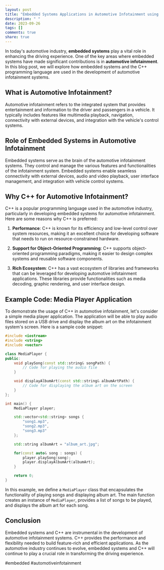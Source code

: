 ```yaml
---
layout: post
title: "Embedded Systems Applications in Automotive Infotainment using C++"
description: " "
date: 2023-09-26
tags: []
comments: true
share: true
---
```


In today's automotive industry, **embedded systems** play a vital role in enhancing the driving experience. One of the key areas where embedded systems have made significant contributions is in **automotive infotainment**. In this blog post, we will explore how embedded systems and the C++ programming language are used in the development of automotive infotainment systems.

## What is Automotive Infotainment?

Automotive infotainment refers to the integrated system that provides entertainment and information to the driver and passengers in a vehicle. It typically includes features like multimedia playback, navigation, connectivity with external devices, and integration with the vehicle's control systems.

## Role of Embedded Systems in Automotive Infotainment

Embedded systems serve as the brain of the automotive infotainment systems. They control and manage the various features and functionalities of the infotainment system. Embedded systems enable seamless connectivity with external devices, audio and video playback, user interface management, and integration with vehicle control systems.

## Why C++ for Automotive Infotainment?

C++ is a popular programming language used in the automotive industry, particularly in developing embedded systems for automotive infotainment. Here are some reasons why C++ is preferred:

1. **Performance**: C++ is known for its efficiency and low-level control over system resources, making it an excellent choice for developing software that needs to run on resource-constrained hardware.

2. **Support for Object-Oriented Programming**: C++ supports object-oriented programming paradigms, making it easier to design complex systems and reusable software components.

3. **Rich Ecosystem**: C++ has a vast ecosystem of libraries and frameworks that can be leveraged for developing automotive infotainment applications. These libraries provide functionalities such as media decoding, graphic rendering, and user interface design.

## Example Code: Media Player Application

To demonstrate the usage of C++ in automotive infotainment, let's consider a simple media player application. The application will be able to play audio files stored on a USB drive and display the album art on the infotainment system's screen. Here is a sample code snippet:

```cpp
#include <iostream>
#include <string>
#include <vector>

class MediaPlayer {
public:
    void playSong(const std::string& songPath) {
        // Code for playing the audio file
    }

    void displayAlbumArt(const std::string& albumArtPath) {
        // Code for displaying the album art on the screen
    }
};

int main() {
    MediaPlayer player;

    std::vector<std::string> songs {
        "song1.mp3",
        "song2.mp3",
        "song3.mp3"
    };

    std::string albumArt = "album_art.jpg";

    for(const auto& song : songs) {
        player.playSong(song);
        player.displayAlbumArt(albumArt);
    }

    return 0;
}
```

In this example, we define a `MediaPlayer` class that encapsulates the functionality of playing songs and displaying album art. The main function creates an instance of `MediaPlayer`, provides a list of songs to be played, and displays the album art for each song.

## Conclusion

Embedded systems and C++ are instrumental in the development of automotive infotainment systems. C++ provides the performance and flexibility needed to build feature-rich and efficient applications. As the automotive industry continues to evolve, embedded systems and C++ will continue to play a crucial role in transforming the driving experience.

#embedded #automotiveinfotainment